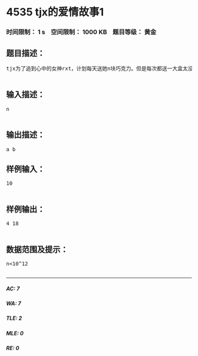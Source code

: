 # 4535 tjx的爱情故事1   
### 时间限制： 1 s&nbsp;&nbsp;&nbsp;&nbsp;空间限制： 1000 KB&nbsp;&nbsp;&nbsp;&nbsp;题目等级： 黄金  
## 题目描述：  

<pre>
tjx为了追到心中的女神rxt，计划每天送她n块巧克力。但是每次都送一大盒太没意思，tjx很有钱，于是他想每天将这n块巧克力等分成k份用纯金小盒子装起来；同时为了展示自己的才（财）能，他希望每天的k都不一样。当然，每一块巧克力的大小应该是一样的，所以不能切成小块。尽管tjx真的很有钱，他还是想知道，这样最多可以维持的天数a，以及他需要准备的纯金小盒子总数b。于是他找到了你，希望你帮帮他，他答应事成之后给你 ￥100000001%17 作为奖励。  

</pre>
  
  
## 输入描述：  

<pre>
n  

</pre>
  
  
## 输出描述：  

<pre>
a b
</pre>
  
  
## 样例输入：  

<pre>
10  

</pre>
  
  
## 样例输出：  

<pre>
4 18  

</pre>
  
  
## 数据范围及提示：  

<pre>
n<10^12  

</pre>
  
  
***  

##### AC: 7  
##### WA: 7  
##### TLE: 2  
##### MLE: 0  
##### RE: 0  
